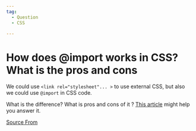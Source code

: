 ```yaml
---
tag:
  - Question
  - CSS

---
```

  
# How does @import works in CSS? What is the pros and cons

We could use `<link rel="stylesheet"... >` to use external CSS, but also we could use `@import` in CSS code.

What is the difference? What is pros and cons of it ? [This article](https://www.keycdn.com/blog/css-import) might help you answer it.


[Source From](https://bigfrontend.dev/question/How-does-import-works-in-CSS-What-is-the-pros-and-cons)

  